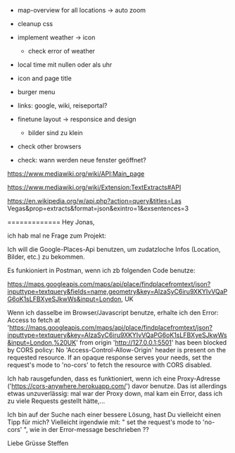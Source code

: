 * map-overview for all locations -> auto zoom
* cleanup css
* implement weather -> icon
    * check error of weather
* local time mit nullen oder als uhr
* icon and page title
* burger menu

* links: google, wiki, reiseportal?

* finetune layout -> responsice and design
    * bilder sind zu klein  

* check other browsers
* check: wann werden neue fenster geöffnet?


https://www.mediawiki.org/wiki/API:Main_page

https://www.mediawiki.org/wiki/Extension:TextExtracts#API



https://en.wikipedia.org/w/api.php?action=query&titles=Las Vegas&prop=extracts&format=json&exintro=1&exsentences=3



=============
Hey Jonas,

ich hab mal ne Frage zum Projekt:

Ich will die Google-Places-Api benutzen, um zudatzloche Infos (Location, Bilder, etc.) zu bekommen.

Es funkioniert in Postman, wenn ich zb folgenden Code benutze:

https://maps.googleapis.com/maps/api/place/findplacefromtext/json?inputtype=textquery&fields=name,geometry&key=AIzaSyC6iru9XKYIvVQaPG6oK1sLFBXyeSJkwWs&input=London, UK

Wenn ich dasselbe im Browser/Javascript benutze, erhalte ich den Error:
Access to fetch at 'https://maps.googleapis.com/maps/api/place/findplacefromtext/json?inputtype=textquery&key=AIzaSyC6iru9XKYIvVQaPG6oK1sLFBXyeSJkwWs&input=London,%20UK' from origin 'http://127.0.0.1:5501' has been blocked by CORS policy: No 'Access-Control-Allow-Origin' header is present on the requested resource. If an opaque response serves your needs, set the request's mode to 'no-cors' to fetch the resource with CORS disabled.

Ich hab rausgefunden, dass es funktioniert, wenn ich eine Proxy-Adresse ('https://cors-anywhere.herokuapp.com/') davor benutze. Das ist allerdings etwas unzuverlässig: mal war der Proxy down, mal kam ein Error, dass ich zu viele Requests gestellt hätte,...
  
Ich bin auf der Suche nach einer bessere Lösung, hast Du vielleicht einen Tipp für mich?
Vielleicht irgendwie mit: " set the request's mode to 'no-cors' ", wie in der Error-message beschrieben ?? 

Liebe Grüsse
Steffen


